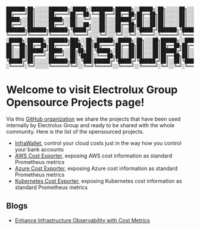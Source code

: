 ```
███████╗██╗░░░░░███████╗░█████╗░████████╗██████╗░░█████╗░██╗░░░░░██╗░░░██╗██╗░░██╗
██╔════╝██║░░░░░██╔════╝██╔══██╗╚══██╔══╝██╔══██╗██╔══██╗██║░░░░░██║░░░██║╚██╗██╔╝
█████╗░░██║░░░░░█████╗░░██║░░╚═╝░░░██║░░░██████╔╝██║░░██║██║░░░░░██║░░░██║░╚███╔╝░
██╔══╝░░██║░░░░░██╔══╝░░██║░░██╗░░░██║░░░██╔══██╗██║░░██║██║░░░░░██║░░░██║░██╔██╗░
███████╗███████╗███████╗╚█████╔╝░░░██║░░░██║░░██║╚█████╔╝███████╗╚██████╔╝██╔╝╚██╗
╚══════╝╚══════╝╚══════╝░╚════╝░░░░╚═╝░░░╚═╝░░╚═╝░╚════╝░╚══════╝░╚═════╝░╚═╝░░╚═╝
░█████╗░██████╗░███████╗███╗░░██╗░██████╗░█████╗░██╗░░░██╗██████╗░░█████╗░███████╗
██╔══██╗██╔══██╗██╔════╝████╗░██║██╔════╝██╔══██╗██║░░░██║██╔══██╗██╔══██╗██╔════╝
██║░░██║██████╔╝█████╗░░██╔██╗██║╚█████╗░██║░░██║██║░░░██║██████╔╝██║░░╚═╝█████╗░░
██║░░██║██╔═══╝░██╔══╝░░██║╚████║░╚═══██╗██║░░██║██║░░░██║██╔══██╗██║░░██╗██╔══╝░░
╚█████╔╝██║░░░░░███████╗██║░╚███║██████╔╝╚█████╔╝╚██████╔╝██║░░██║╚█████╔╝███████╗
░╚════╝░╚═╝░░░░░╚══════╝╚═╝░░╚══╝╚═════╝░░╚════╝░░╚═════╝░╚═╝░░╚═╝░╚════╝░╚══════╝
```

# Welcome to visit Electrolux Group Opensource Projects page!

Via this [GitHub organization](https://github.com/electrolux-oss) we share the projects that have been used internally by Electrolux Group and ready to be shared with the whole community. Here is the list of the opensourced projects.

- [InfraWallet](https://github.com/electrolux-oss/infrawallet), control your cloud costs just in the way how you control your bank accounts
- [AWS Cost Exporter](https://github.com/electrolux-oss/aws-cost-exporter), exposing AWS cost information as standard Prometheus metrics
- [Azure Cost Exporter](https://github.com/electrolux-oss/azure-cost-exporter), exposing Azure cost information as standard Prometheus metrics
- [Kubernetes Cost Exporter](https://github.com/electrolux-oss/kubernetes-cost-exporter), exposing Kubernetes cost information as standard Prometheus metrics

## Blogs

- [Enhance Infrastructure Observability with Cost Metrics](./blogs/enhance-infrastructure-observability-with-cost-metrics.md)
